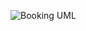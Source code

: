 
![Booking UML](https://github.com/Morokwe32/ADP_Assignment1/assets/129701774/f6f663da-90d8-4fbe-b8f9-46ad8c160afb)


